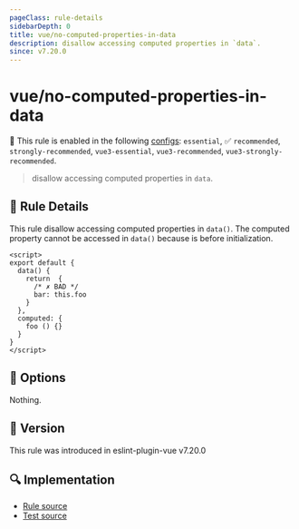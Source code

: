 ```yaml
---
pageClass: rule-details
sidebarDepth: 0
title: vue/no-computed-properties-in-data
description: disallow accessing computed properties in `data`.
since: v7.20.0
---
```

# vue/no-computed-properties-in-data

💼 This rule is enabled in the following [configs](https://eslint.vuejs.org/user-guide/#bundle-configurations): `essential`, ✅ `recommended`, `strongly-recommended`, `vue3-essential`, `vue3-recommended`, `vue3-strongly-recommended`.

<!-- end auto-generated rule header -->

> disallow accessing computed properties in `data`.

## :book: Rule Details

This rule disallow accessing computed properties in `data()`.
The computed property cannot be accessed in `data()` because is before initialization.

<eslint-code-block :rules="{'vue/no-computed-properties-in-data': ['error']}">

```vue
<script>
export default {
  data() {
    return  {
      /* ✗ BAD */
      bar: this.foo
    }
  },
  computed: {
    foo () {}
  }
}
</script>
```

</eslint-code-block>

## :wrench: Options

Nothing.

## :rocket: Version

This rule was introduced in eslint-plugin-vue v7.20.0

## :mag: Implementation

- [Rule source](https://github.com/vuejs/eslint-plugin-vue/blob/master/lib/rules/no-computed-properties-in-data.js)
- [Test source](https://github.com/vuejs/eslint-plugin-vue/blob/master/tests/lib/rules/no-computed-properties-in-data.js)
